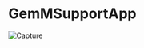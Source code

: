 # GemMSupportApp

![Capture](https://user-images.githubusercontent.com/44167777/103855989-de24a180-50d9-11eb-979d-14944940eed6.JPG)

